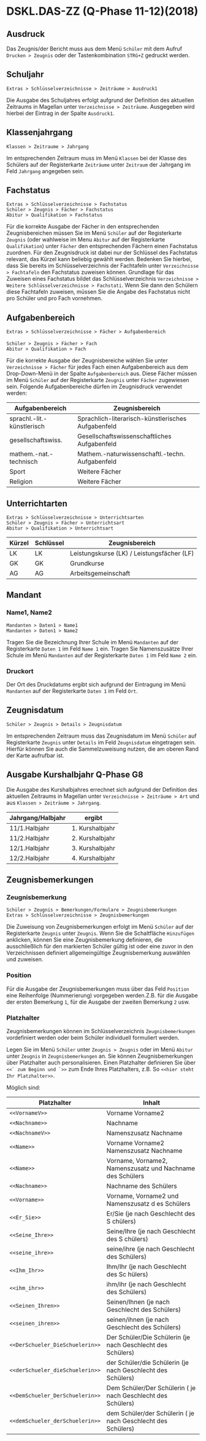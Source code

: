 ﻿# DSKL.DAS-ZZ (Q-Phase 11-12)(2018)

## Ausdruck

Das Zeugnis/der Bericht muss aus dem Menü `Schüler` mit dem Aufruf `Drucken > Zeugnis` oder der Tastenkombination `STRG+Z` gedruckt werden.

## Schuljahr

`Extras > Schlüsselverzeichnisse > Zeiträume > Ausdruck1`

Die Ausgabe des Schuljahres erfolgt aufgrund der Definition des aktuellen Zeitraums in Magellan unter `Verzeichnisse > Zeiträume`. Ausgegeben wird hierbei der Eintrag in der Spalte `Ausdruck1`.

## Klassenjahrgang

`Klassen > Zeitraume > Jahrgang`

Im entsprechenden Zeitraum muss im Menü `Klassen` bei der Klasse des Schülers auf der Registerkarte `Zeiträume` unter `Zeitraum` der Jahrgang im Feld `Jahrgang` angegeben sein.

## Fachstatus

`Extras > Schlüsselverzeichnisse > Fachstatus`<br/>`Schüler > Zeugnis > Fächer > Fachstatus`<br/>`Abitur > Qualifikation > Fachstatus`

Für die korrekte Ausgabe der Fächer in den entsprechenden Zeugnisbereichen müssen Sie im Menü `Schüler` auf der Registerkarte `Zeugnis` (oder wahlweise im Menu `Abitur` auf der Registerkarte `Qualifikation`) unter `Fächer` den entsprechenden Fächern einen Fachstatus zuordnen. Für den Zeugnisdruck ist dabei nur der Schlüssel des Fachstatus relevant, das Kürzel kann beliebig gewählt werden. Bedenken Sie hierbei, dass Sie bereits im Schlüsselverzeichnis der
Fachtafeln unter `Verzeichnisse > Fachtafeln` den Fachstatus zuweisen können. Grundlage für das Zuweisen eines Fachstatus bildet das Schlüsselverzeichnis `Verzeichnisse > Weitere Schlüsselverzeichnisse > Fachstati`. Wenn Sie dann den Schülern diese Fachtafeln zuweisen, müssen Sie die Angabe des Fachstatus nicht pro Schüler und pro Fach vornehmen.

## Aufgabenbereich

`Extras > Schlüsselverzeichnisse > Fächer > Aufgabenbereich`<br/><br/>`Schüler > Zeugnis > Fächer > Fach`<br/>`Abitur > Qualifikation > Fach`

Für die korrekte Ausgabe der Zeugnisbereiche wählen Sie unter `Verzeichnisse > Fächer` für jedes Fach einen Aufgabenbereich aus dem Drop-Down-Menü in der Spalte `Aufgabenbereich` aus. Diese Fächer müssen im Menü `Schüler` auf der Registerkarte `Zeugnis` unter `Fächer` zugewiesen sein.
Folgende Aufgabenbereiche dürfen im Zeugnisdruck verwendet werden:

Aufgabenbereich| Zeugnisbereich
--|--
sprachl.-lit.-künstlerisch |Sprachlich-literarisch-künstlerisches Aufgabenfeld
gesellschaftswiss. |Gesellschaftswissenschaftliches Aufgabenfeld
mathem.-nat.-technisch |Mathem.-naturwissenschaftl.-techn. Aufgabenfeld
Sport |Weitere Fächer
Religion |Weitere Fächer

## Unterrichtarten

`Extras > Schlüsselverzeichnisse > Unterrichtsarten`<br/>`Schüler > Zeugnis > Fächer > Unterrichtsart`<br/>`Abitur > Qualifikation > Unterrichtsart`

Kürzel | Schlüssel | Zeugnisbereich
--|--|--
LK | LK | Leistungskurse (LK) / Leistungsfächer (LF)
GK | GK | Grundkurse
AG | AG | Arbeitsgemeinschaft

## Mandant

### Name1, Name2

`Mandanten > Daten1 > Name1`<br/>`Mandanten > Daten1 > Name2`

Tragen Sie die Bezeichnung Ihrer Schule im Menü `Mandanten` auf der Registerkarte `Daten 1` im Feld `Name 1` ein. Tragen Sie Namenszusätze Ihrer Schule im Menü `Mandanten` auf der Registerkarte `Daten 1` im Feld `Name 2` ein.

### Druckort

Der Ort des Druckdatums ergibt sich aufgrund der Eintragung im Menü `Mandanten` auf der Registerkarte `Daten 1` im Feld `Ort`.

## Zeugnisdatum

`Schüler > Zeugnis > Details > Zeugnisdatum`

Im entsprechenden Zeitraum muss das Zeugnisdatum im Menü `Schüler` auf Registerkarte `Zeugnis` unter `Details` im Feld `Zeugnisdatum` eingetragen sein. Hierfür können Sie auch die Sammelzuweisung nutzen, die am oberen Rand der Karte aufrufbar ist.

## Ausgabe Kurshalbjahr Q-Phase G8

Die Ausgabe des Kurshalbjahres errechnet sich aufgrund der Definition des aktuellen Zeitraums in Magellan unter `Verzeichnisse > Zeiträume > Art` und aus `Klassen > Zeiträume > Jahrgang`.

Jahrgang/Halbjahr| ergibt
--|--
11/1.Halbjahr | 1. Kurshalbjahr
11/2.Halbjahr | 2. Kurshalbjahr
12/1.Halbjahr | 3. Kurshalbjahr
12/2.Halbjahr | 4. Kurshalbjahr

## Zeugnisbemerkungen

### Zeugnisbemerkung

`Schüler > Zeugnis > Bemerkungen/Formulare > Zeugnisbemerkungen` <br/>`Extras > Schlüsselverzeichnisse > Zeugnisbemerkungen`

Die Zuweisung von Zeugnisbemerkungen erfolgt im Menü `Schüler` auf der Registerkarte `Zeugnis` unter `Zeugnis`. Wenn Sie die Schaltfläche `Hinzufügen` anklicken, können Sie eine Zeugnisbemerkung definieren, die ausschließlich für den markierten Schüler gültig ist oder eine zuvor in den Verzeichnissen definiert allgemeingültige Zeugnisbemerkung auswählen und zuweisen.

### Position

Für die Ausgabe der Zeugnisbemerkungen muss über das Feld `Position` eine Reihenfolge (Nummerierung) vorgegeben werden.Z.B. für die Ausgabe der ersten Bemerkung `1`, für die Ausgabe der zweiten Bemerkung `2` usw.

### Platzhalter

Zeugnisbemerkungen können im Schlüsselverzeichnis `Zeugnisbemerkungen` vordefiniert werden oder beim Schüler
individuell formuliert werden.

Legen Sie im Menü `Schüler` unter `Zeugnis > Zeugnis` oder im Menü `Abitur` unter `Zeugnis` in `Zeugnisbemerkungen` an. Sie können Zeugnisbemerkungen über Platzhalter auch personalisieren. Einen Platzhalter definieren Sie über ```<<` zum Beginn und `>>``` zum Ende Ihres Platzhalters, z.B. So ``<<hier steht Ihr
Platzhalter>>``.

Möglich sind:

Platzhalter|Inhalt
--|--
``<<VornameV>>`` | Vorname Vorname2
``<<Nachname>>`` | Nachname
``<<NachnameV>>`` | Namenszusatz Nachname
``<<Name>>`` | Vorname Vorname2 Namenszusatz Nachname
``<<Name>>`` | Vorname, Vorname2, Namenszusatz und Nachname des Schülers
``<<Nachname>>`` | Nachname des Schülers
``<<Vorname>>`` | Vorname, Vorname2 und Namenszusatz d es Schülers
``<<Er_Sie>>`` | Er/Sie (je nach Geschlecht des S chülers)
``<<Seine_Ihre>>`` | Seine/Ihre (je nach Geschlecht des S chülers)
``<<seine_ihre>>`` | seine/ihre (je nach Geschlecht des Schülers)
``<<Ihm_Ihr>>`` | Ihm/Ihr (je nach Geschlecht des Sc hülers)
``<<ihm_ihr>>`` | ihm/ihr (je nach Geschlecht des Schülers)
``<<Seinen_Ihren>>`` | Seinen/Ihnen (je nach Geschlecht des Schülers)
``<<seinen_ihren>>`` | seinen/ihnen (je nach Geschlecht des Schülers)
``<<DerSchueler_DieSchuelerin>>`` | Der Schüler/Die Schülerin (je nach Geschlecht des Schülers)
``<<derSchueler_dieSchuelerin>>`` | der Schüler/die Schülerin (je nach Geschlecht des Schülers)
``<<DemSchueler_DerSchuelerin>>`` | Dem Schüler/Der Schülerin ( je nach Geschlecht des Schülers)
``<<demSchueler_derSchuelerin>>`` | dem Schüler/der Schülerin ( je nach Geschlecht des Schülers)
